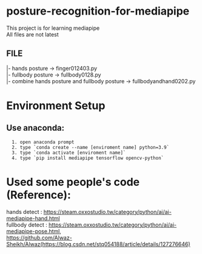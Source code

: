 # posture-recognition-for-mediapipe
This project is for learning mediapipe  
All files are not latest  

## FILE  
   |- hands posture -> finger012403.py  
   |- fullbody posture -> fullbody0128.py  
   |- combine hands posture and fullbody posture -> fullbodyandhand0202.py  
   
# Environment Setup
  ## Use anaconda:  
      1. open anaconda prompt
      2. type `conda create --name [enviroment name] python=3.9`
      3. type `conda activate [enviroment name]`
      4. type `pip install mediapipe tensorflow opencv-python`

# Used some people's code (Reference):  
  hands detect : https://steam.oxxostudio.tw/category/python/ai/ai-mediapipe-hand.html  
  fullbody detect : https://steam.oxxostudio.tw/category/python/ai/ai-mediapipe-pose.html,  
                      https://github.com/Alwaz-Sheikh/Alwaz(https://blog.csdn.net/stq054188/article/details/127276646)
  
